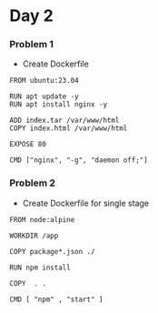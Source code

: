 # Day 2 

### Problem 1

* Create Dockerfile 
```
FROM ubuntu:23.04

RUN apt update -y
RUN apt install nginx -y 

ADD index.tar /var/www/html
COPY index.html /var/www/html

EXPOSE 80

CMD ["nginx", "-g", "daemon off;"]
```

### Problem 2 

* Create Dockerfile for single stage

```
FROM node:alpine 

WORKDIR /app

COPY package*.json ./

RUN npm install 

COPY  . .

CMD [ "npm" , "start" ]
```




